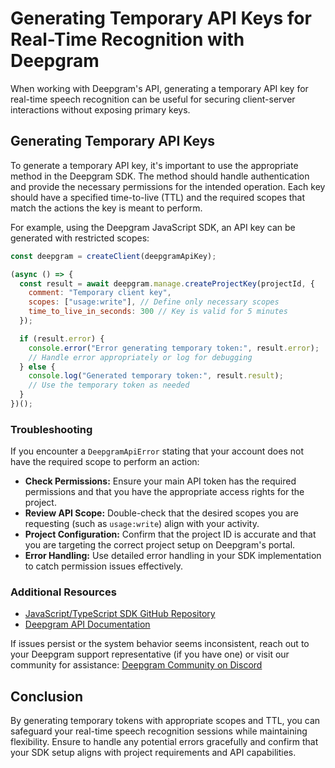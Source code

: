 # Generating Temporary API Keys for Real-Time Recognition with Deepgram

When working with Deepgram's API, generating a temporary API key for real-time speech recognition can be useful for securing client-server interactions without exposing primary keys.

## Generating Temporary API Keys

To generate a temporary API key, it's important to use the appropriate method in the Deepgram SDK. The method should handle authentication and provide the necessary permissions for the intended operation. Each key should have a specified time-to-live (TTL) and the required scopes that match the actions the key is meant to perform.

For example, using the Deepgram JavaScript SDK, an API key can be generated with restricted scopes:

```javascript
const deepgram = createClient(deepgramApiKey);

(async () => {
  const result = await deepgram.manage.createProjectKey(projectId, {
    comment: "Temporary client key",
    scopes: ["usage:write"], // Define only necessary scopes
    time_to_live_in_seconds: 300 // Key is valid for 5 minutes
  });

  if (result.error) {
    console.error("Error generating temporary token:", result.error);
    // Handle error appropriately or log for debugging
  } else {
    console.log("Generated temporary token:", result.result);
    // Use the temporary token as needed
  }
})();
```

### Troubleshooting

If you encounter a `DeepgramApiError` stating that your account does not have the required scope to perform an action:

- **Check Permissions:** Ensure your main API token has the required permissions and that you have the appropriate access rights for the project.
- **Review API Scope:** Double-check that the desired scopes you are requesting (such as `usage:write`) align with your activity.
- **Project Configuration:** Confirm that the project ID is accurate and that you are targeting the correct project setup on Deepgram's portal.
- **Error Handling:** Use detailed error handling in your SDK implementation to catch permission issues effectively.

### Additional Resources

- [JavaScript/TypeScript SDK GitHub Repository](https://github.com/deepgram/deepgram-js-sdk)
- [Deepgram API Documentation](https://developers.deepgram.com/docs/overview)

If issues persist or the system behavior seems inconsistent, reach out to your Deepgram support representative (if you have one) or visit our community for assistance: [Deepgram Community on Discord](https://discord.gg/deepgram)

## Conclusion

By generating temporary tokens with appropriate scopes and TTL, you can safeguard your real-time speech recognition sessions while maintaining flexibility. Ensure to handle any potential errors gracefully and confirm that your SDK setup aligns with project requirements and API capabilities.
